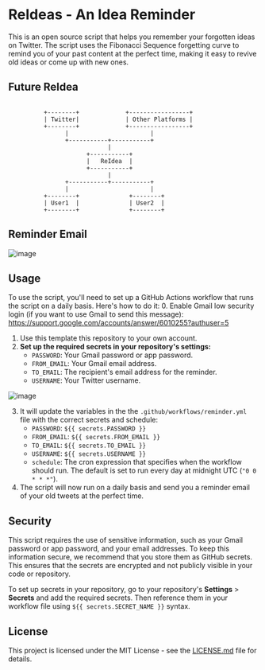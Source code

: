 # ReIdeas - An Idea Reminder

This is an open source script that helps you remember your forgotten ideas on Twitter. The script uses the Fibonacci Sequence forgetting curve to remind you of your past content at the perfect time, making it easy to revive old ideas or come up with new ones.


## Future ReIdea
```

          +--------+             +-----------------+
          | Twitter|             | Other Platforms |
          +--------+             +-----------------+
                |                       |
                +-----------+-----------+
                            |
                      +-----------+
                      |   ReIdea  |
                      +-----------+
                            |
                +-----------+-----------+
                |                       |
          +--------+              +--------+
          | User1  |              | User2  |
          +--------+              +--------+
```

## Reminder Email

![image](https://user-images.githubusercontent.com/25631641/227734357-fc03fec3-021b-4529-ab9f-483fa9a62638.png)


## Usage

To use the script, you'll need to set up a GitHub Actions workflow that runs the script on a daily basis. Here's how to do it:
0. Enable Gmail low security login (if you want to use Gmail to send this message): https://support.google.com/accounts/answer/6010255?authuser=5
1. Use this template this repository to your own account.
2. **Set up the required secrets in your repository's settings:**
   - `PASSWORD`: Your Gmail password or app password.
   - `FROM_EMAIL`: Your Gmail email address.
   - `TO_EMAIL`: The recipient's email address for the reminder.
   - `USERNAME`: Your Twitter username.

![image](https://user-images.githubusercontent.com/25631641/227734091-dc774ec3-1b8b-42f8-aa40-2739592b9823.png)

3. It will update the variables in the the `.github/workflows/reminder.yml` file with the correct secrets and schedule:
   - `PASSWORD`: `${{ secrets.PASSWORD }}`
   - `FROM_EMAIL`: `${{ secrets.FROM_EMAIL }}`
   - `TO_EMAIL`: `${{ secrets.TO_EMAIL }}`
   - `USERNAME`: `${{ secrets.USERNAME }}`
   - `schedule`: The cron expression that specifies when the workflow should run. The default is set to run every day at midnight UTC (`"0 0 * * *"`).
4. The script will now run on a daily basis and send you a reminder email of your old tweets at the perfect time.

## Security

This script requires the use of sensitive information, such as your Gmail password or app password, and your email addresses. To keep this information secure, we recommend that you store them as GitHub secrets. This ensures that the secrets are encrypted and not publicly visible in your code or repository.

To set up secrets in your repository, go to your repository's **Settings** > **Secrets** and add the required secrets. Then reference them in your workflow file using `${{ secrets.SECRET_NAME }}` syntax.


## License

This project is licensed under the MIT License - see the [LICENSE.md](LICENSE.md) file for details.
